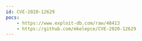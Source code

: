 ```yaml
---
id: CVE-2020-12629
pocs:
    - https://www.exploit-db.com/raw/48413
    - https://github.com/mkelepce/CVE-2020-12629
---
```

